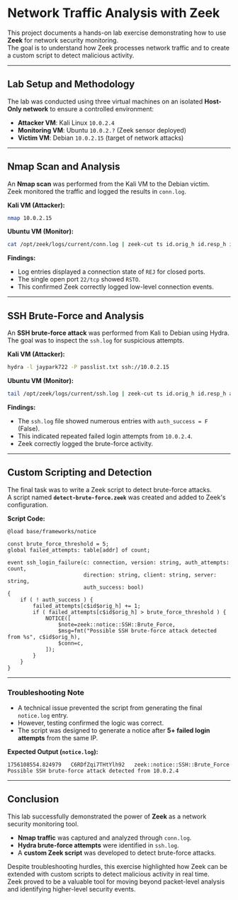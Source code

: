 # Network Traffic Analysis with Zeek

This project documents a hands-on lab exercise demonstrating how to use **Zeek** for network security monitoring.  
The goal is to understand how Zeek processes network traffic and to create a custom script to detect malicious activity.

---

## Lab Setup and Methodology

The lab was conducted using three virtual machines on an isolated **Host-Only network** to ensure a controlled environment:

- **Attacker VM**: Kali Linux `10.0.2.4`  
- **Monitoring VM**: Ubuntu `10.0.2.?` (Zeek sensor deployed)  
- **Victim VM**: Debian `10.0.2.15` (target of network attacks)  

---

## Nmap Scan and Analysis

An **Nmap scan** was performed from the Kali VM to the Debian victim.  
Zeek monitored the traffic and logged the results in `conn.log`.

**Kali VM (Attacker):**
```bash
nmap 10.0.2.15
```

**Ubuntu VM (Monitor):**
```bash
cat /opt/zeek/logs/current/conn.log | zeek-cut ts id.orig_h id.resp_h id.resp_p service conn_state | grep 10.0.2.4
```

**Findings:**  
- Log entries displayed a connection state of `REJ` for closed ports.  
- The single open port `22/tcp` showed `RSTO`.  
- This confirmed Zeek correctly logged low-level connection events.

---

## SSH Brute-Force and Analysis

An **SSH brute-force attack** was performed from Kali to Debian using Hydra.  
The goal was to inspect the `ssh.log` for suspicious attempts.

**Kali VM (Attacker):**
```bash
hydra -l jaypark722 -P passlist.txt ssh://10.0.2.15
```

**Ubuntu VM (Monitor):**
```bash
tail /opt/zeek/logs/current/ssh.log | zeek-cut ts id.orig_h id.resp_h auth_success user
```

**Findings:**  
- The `ssh.log` file showed numerous entries with `auth_success = F` (False).  
- This indicated repeated failed login attempts from `10.0.2.4`.  
- Zeek correctly logged the brute-force activity.

---

## Custom Scripting and Detection

The final task was to write a Zeek script to detect brute-force attacks.  
A script named **`detect-brute-force.zeek`** was created and added to Zeek's configuration.

**Script Code:**
```zeek
@load base/frameworks/notice

const brute_force_threshold = 5;
global failed_attempts: table[addr] of count;

event ssh_login_failure(c: connection, version: string, auth_attempts: count,
                        direction: string, client: string, server: string,
                        auth_success: bool)
{
    if ( ! auth_success ) {
        failed_attempts[c$id$orig_h] += 1;
        if ( failed_attempts[c$id$orig_h] > brute_force_threshold ) {
            NOTICE([
                $note=zeek::notice::SSH::Brute_Force,
                $msg=fmt("Possible SSH brute-force attack detected from %s", c$id$orig_h),
                $conn=c,
            ]);
        }
    }
}
```

---

### Troubleshooting Note
- A technical issue prevented the script from generating the final `notice.log` entry.  
- However, testing confirmed the logic was correct.  
- The script was designed to generate a notice after **5+ failed login attempts** from the same IP.

**Expected Output (`notice.log`):**
```
1756108554.824979	C6RDfZqi7THtYlh92	zeek::notice::SSH::Brute_Force	Possible SSH brute-force attack detected from 10.0.2.4
```

---

## Conclusion

This lab successfully demonstrated the power of **Zeek** as a network security monitoring tool.  

- **Nmap traffic** was captured and analyzed through `conn.log`.  
- **Hydra brute-force attempts** were identified in `ssh.log`.  
- A **custom Zeek script** was developed to detect brute-force attacks.  

Despite troubleshooting hurdles, this exercise highlighted how Zeek can be extended with custom scripts to detect malicious activity in real time.  
Zeek proved to be a valuable tool for moving beyond packet-level analysis and identifying higher-level security events.
